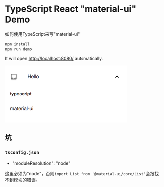 TypeScript React "material-ui" Demo
===================================

如何使用TypeScript来写"material-ui"

```
npm install
npm run demo
```

It will open <http://localhost:8080/> automatically.

![demo](./images/demo.jpg)

坑
---

### `tsconfig.json`

- "moduleResolution": "node"

这里必须为"node"，否则`import List from '@material-ui/core/List'`会报找不到模块的错误。

